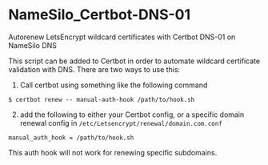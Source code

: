 # NameSilo_Certbot-DNS-01
Autorenew LetsEncrypt wildcard certificates with Certbot DNS-01 on NameSilo DNS

This script can be added to Certbot in order to automate wildcard certificate validation with DNS.
There are two ways to use this:
1.  Call certbot using something like the following command
```
$ certbot renew -- manual-auth-hook /path/to/hook.sh
```
2.  add the following to either your Certbot config, or a specific domain renewal config in `/etc/Letsencrypt/renewal/domain.com.conf`
```
manual_auth_hook = /path/to/hook.sh
```
This auth hook will not work for renewing specific subdomains.
